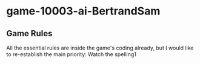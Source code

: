 # game-10003-ai-BertrandSam

## Game Rules
All the essential rules are inside the game's coding already, but I would like to re-establish the main priority:
Watch the spelling1